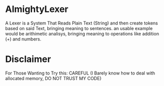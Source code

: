 # AlmightyLexer

A Lexer is a System That Reads Plain Text (String) and then create tokens based on said Text, bringing meaning to sentences.
an usable example would be arithimetic analisys, bringing meaning to operations like addition (+) and numbers.

# Disclaimer

For Those Wanting to Try this: CAREFUL (I Barely know how to deal with allocated memory, DO NOT TRUST MY CODE)

